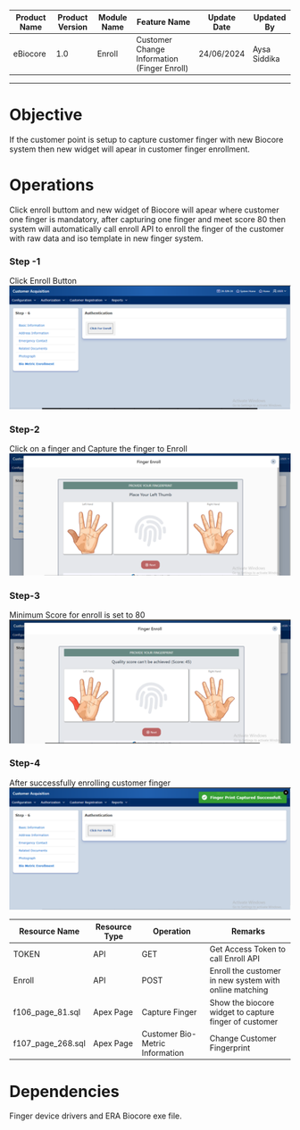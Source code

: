 

| Product Name | Product Version | Module Name | Feature Name | Update Date | Updated By
|---|---|---|---|---|---|
| eBiocore | 1.0 | Enroll | Customer Change Information (Finger Enroll) | 24/06/2024 | Aysa Siddika

***

# Objective
If the customer point is setup to capture customer finger with new Biocore system then new widget will apear in customer finger enrollment.

# Operations
Click enroll buttom and new widget of Biocore will apear where customer one finger is mandatory, after capturing one finger and meet score 80 then system will automatically call enroll API to enroll the finger of the customer with raw data and iso template in new finger system.
### Step -1
Click Enroll Button
![Click Enroll Button](images/ChangeE1.png)
### Step-2
Click on a finger and Capture the finger to Enroll
![Capture Finger](images/ChangeE2.png)
### Step-3
Minimum Score for enroll is set to 80
![After successfully enrolling customer finger](images/ChangeE3.png)
### Step-4
After successfully enrolling customer finger
![After successfully enrolling customer finger](images/ChangeE4.png)

| Resource Name | Resource Type | Operation | Remarks | 
|---|---|---|---|
| TOKEN | API | GET | Get Access Token to call Enroll API
| Enroll | API | POST | Enroll the customer in new system with online matching
| f106_page_81.sql | Apex Page | Capture Finger | Show the biocore widget to capture finger of customer
|f107_page_268.sql|Apex Page | Customer Bio-Metric Information | Change Customer Fingerprint 
# Dependencies
Finger device drivers and ERA Biocore exe file.
